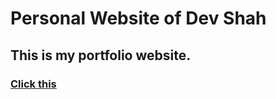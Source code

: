 # Personal Website of Dev Shah

## This is my portfolio website.
### <a href="https://dev-website-busycaesar.vercel.app/">Click this</a>

<!--dckr_pat_qV0Np6vs4DmLtk0khIWqVvgoJpU-->
